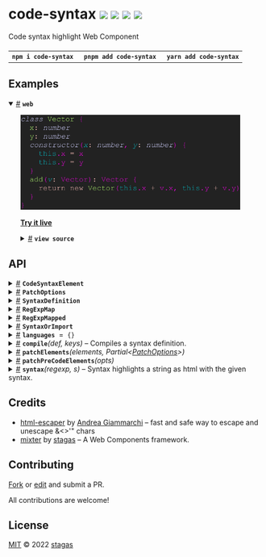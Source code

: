 <h1>
code-syntax <a href="https://npmjs.org/package/code-syntax"><img src="https://img.shields.io/badge/npm-v2.0.1-F00.svg?colorA=000"/></a> <a href="src"><img src="https://img.shields.io/badge/loc-520-FFF.svg?colorA=000"/></a> <a href="https://cdn.jsdelivr.net/npm/code-syntax@2.0.1/dist/code-syntax.min.js"><img src="https://img.shields.io/badge/brotli-2.8K-333.svg?colorA=000"/></a> <a href="LICENSE"><img src="https://img.shields.io/badge/license-MIT-F0B.svg?colorA=000"/></a>
</h1>

<p></p>

Code syntax highlight Web Component

<h4>
<table><tr><td title="Triple click to select and copy paste">
<code>npm i code-syntax </code>
</td><td title="Triple click to select and copy paste">
<code>pnpm add code-syntax </code>
</td><td title="Triple click to select and copy paste">
<code>yarn add code-syntax</code>
</td></tr></table>
</h4>

## Examples

<details id="example$web" title="web" open><summary><span><a href="#example$web">#</a></span>  <code><strong>web</strong></code></summary>  <ul><p></p>  <a href="https://stagas.github.io/code-syntax/example/web.html"><img width="436.57142857142856" src="example/web.png"></img>  <p><strong>Try it live</strong></p></a>    <details id="source$web" title="web source code" ><summary><span><a href="#source$web">#</a></span>  <code><strong>view source</strong></code></summary>  <a href="example/web.ts">example/web.ts</a>  <p>

```ts
import 'code-syntax/themes/default.css'
import 'plenty-themes/cobalt2.css'
import 'plenty-themes/laser.css'

import { CodeSyntaxElement, languages } from 'code-syntax'
import js from 'code-syntax/languages/js'

customElements.define('code-syntax', CodeSyntaxElement)

languages.js = js // can also be import(code-syntax.) directly

document.body.innerHTML = `
<code-syntax id="demo" style="display:inline-flex;" language="js" theme="laser">class Vector {
  x: number
  y: number
  constructor(x: number, y: number) {
    this.x = x
    this.y = y
  }
  add(v: Vector): Vector {
    return new Vector(this.x + v.x, this.y + v.y)
  }
}
</code-syntax>
`
```

</p>
</details></ul></details>

## API

<p>  <details id="CodeSyntaxElement$12" title="Class" ><summary><span><a href="#CodeSyntaxElement$12">#</a></span>  <code><strong>CodeSyntaxElement</strong></code>    </summary>  <a href="src/element.ts#L35">src/element.ts#L35</a>  <ul>        <p>  <details id="constructor$14" title="Constructor" ><summary><span><a href="#constructor$14">#</a></span>  <code><strong>constructor</strong></code><em>()</em>    </summary>    <ul>    <p>  <details id="new CodeSyntaxElement$15" title="ConstructorSignature" ><summary><span><a href="#new CodeSyntaxElement$15">#</a></span>  <code><strong>new CodeSyntaxElement</strong></code><em>()</em>    </summary>    <ul><p><a href="#CodeSyntaxElement$12">CodeSyntaxElement</a></p>        </ul></details></p>    </ul></details><details id="code$20" title="Property" ><summary><span><a href="#code$20">#</a></span>  <code><strong>code</strong></code>    </summary>  <a href="src/element.ts#L48">src/element.ts#L48</a>  <ul><p><span>HTMLElement</span></p>        </ul></details><details id="codeHTML$16" title="Property" ><summary><span><a href="#codeHTML$16">#</a></span>  <code><strong>codeHTML</strong></code>  <span><span>&nbsp;=&nbsp;</span>  <code>String</code></span>  </summary>  <a href="src/element.ts#L40">src/element.ts#L40</a>  <ul><p>string</p>        </ul></details><details id="codeRawText$21" title="Property" ><summary><span><a href="#codeRawText$21">#</a></span>  <code><strong>codeRawText</strong></code>    </summary>  <a href="src/element.ts#L49">src/element.ts#L49</a>  <ul><p>string</p>        </ul></details><details id="highlight$22" title="Property" ><summary><span><a href="#highlight$22">#</a></span>  <code><strong>highlight</strong></code>    </summary>  <a href="src/element.ts#L50">src/element.ts#L50</a>  <ul><p><details id="__type$23" title="Function" ><summary><span><a href="#__type$23">#</a></span>  <em>(s)</em>    </summary>    <ul>    <p>    <details id="s$25" title="Parameter" ><summary><span><a href="#s$25">#</a></span>  <code><strong>s</strong></code>    </summary>    <ul><p>string</p>        </ul></details>  <p><strong></strong><em>(s)</em>  &nbsp;=&gt;  <ul>string</ul></p></p>    </ul></details></p>        </ul></details><details id="language$17" title="Property" ><summary><span><a href="#language$17">#</a></span>  <code><strong>language</strong></code>  <span><span>&nbsp;=&nbsp;</span>  <code>String</code></span>  </summary>  <a href="src/element.ts#L41">src/element.ts#L41</a>  <ul><p>string</p>        </ul></details><details id="onTextContent$26" title="Property" ><summary><span><a href="#onTextContent$26">#</a></span>  <code><strong>onTextContent</strong></code>    </summary>  <a href="src/element.ts#L51">src/element.ts#L51</a>  <ul><p><details id="__type$27" title="Function" ><summary><span><a href="#__type$27">#</a></span>  <em>(textContent)</em>    </summary>    <ul>    <p>    <details id="textContent$29" title="Parameter" ><summary><span><a href="#textContent$29">#</a></span>  <code><strong>textContent</strong></code>    </summary>    <ul><p>string</p>        </ul></details>  <p><strong></strong><em>(textContent)</em>  &nbsp;=&gt;  <ul>void</ul></p></p>    </ul></details></p>        </ul></details><details id="syntax$19" title="Property" ><summary><span><a href="#syntax$19">#</a></span>  <code><strong>syntax</strong></code>    </summary>  <a href="src/element.ts#L47">src/element.ts#L47</a>  <ul><p><a href="#SyntaxOrImport$8">SyntaxOrImport</a></p>        </ul></details><details id="theme$18" title="Property" ><summary><span><a href="#theme$18">#</a></span>  <code><strong>theme</strong></code>  <span><span>&nbsp;=&nbsp;</span>  <code>String</code></span>  </summary>  <a href="src/element.ts#L42">src/element.ts#L42</a>  <ul><p>string</p>        </ul></details></p></ul></details><details id="PatchOptions$39" title="Interface" ><summary><span><a href="#PatchOptions$39">#</a></span>  <code><strong>PatchOptions</strong></code>    </summary>  <a href="src/util.ts#L3">src/util.ts#L3</a>  <ul>        <p>  <details id="theme$40" title="Property" ><summary><span><a href="#theme$40">#</a></span>  <code><strong>theme</strong></code>    </summary>  <a href="src/util.ts#L4">src/util.ts#L4</a>  <ul><p>string</p>        </ul></details><details id="getLanguage$41" title="Method" ><summary><span><a href="#getLanguage$41">#</a></span>  <code><strong>getLanguage</strong></code><em>(el)</em>    </summary>  <a href="src/util.ts#L5">src/util.ts#L5</a>  <ul>    <p>    <details id="el$43" title="Parameter" ><summary><span><a href="#el$43">#</a></span>  <code><strong>el</strong></code>    </summary>    <ul><p><span>Element</span></p>        </ul></details>  <p><strong>getLanguage</strong><em>(el)</em>  &nbsp;=&gt;  <ul>string</ul></p></p>    </ul></details></p></ul></details><details id="SyntaxDefinition$5" title="Interface" ><summary><span><a href="#SyntaxDefinition$5">#</a></span>  <code><strong>SyntaxDefinition</strong></code>    </summary>  <a href="src/syntax.ts#L6">src/syntax.ts#L6</a>  <ul>        </ul></details><details id="RegExpMap$30" title="TypeAlias" ><summary><span><a href="#RegExpMap$30">#</a></span>  <code><strong>RegExpMap</strong></code>    </summary>  <a href="src/syntax.ts#L3">src/syntax.ts#L3</a>  <ul><p><span>Record</span>&lt;string, <a href="#RegExpMapped$1">RegExpMapped</a>&gt;</p>        </ul></details><details id="RegExpMapped$1" title="TypeAlias" ><summary><span><a href="#RegExpMapped$1">#</a></span>  <code><strong>RegExpMapped</strong></code>    </summary>  <a href="src/syntax.ts#L4">src/syntax.ts#L4</a>  <ul><p><span>RegExp</span> &amp; {<p>  <details id="keys$4" title="Property" ><summary><span><a href="#keys$4">#</a></span>  <code><strong>keys</strong></code>    </summary>  <a href="src/syntax.ts#L4">src/syntax.ts#L4</a>  <ul><p><span>Set</span>&lt;string&gt;</p>        </ul></details><details id="map$3" title="Property" ><summary><span><a href="#map$3">#</a></span>  <code><strong>map</strong></code>    </summary>  <a href="src/syntax.ts#L4">src/syntax.ts#L4</a>  <ul><p><a href="#RegExpMap$30">RegExpMap</a></p>        </ul></details></p>}</p>        </ul></details><details id="SyntaxOrImport$8" title="TypeAlias" ><summary><span><a href="#SyntaxOrImport$8">#</a></span>  <code><strong>SyntaxOrImport</strong></code>    </summary>  <a href="src/syntax.ts#L10">src/syntax.ts#L10</a>  <ul><p><a href="#SyntaxDefinition$5">SyntaxDefinition</a> | <span>Promise</span>&lt;{<p>  <details id="default$10" title="Property" ><summary><span><a href="#default$10">#</a></span>  <code><strong>default</strong></code>    </summary>  <a href="src/syntax.ts#L10">src/syntax.ts#L10</a>  <ul><p><a href="#SyntaxDefinition$5">SyntaxDefinition</a></p>        </ul></details></p>}&gt;</p>        </ul></details><details id="languages$11" title="Variable" ><summary><span><a href="#languages$11">#</a></span>  <code><strong>languages</strong></code>  <span><span>&nbsp;=&nbsp;</span>  <code>{}</code></span>  </summary>  <a href="src/element.ts#L7">src/element.ts#L7</a>  <ul><p><span>Record</span>&lt;string, <a href="#SyntaxOrImport$8">SyntaxOrImport</a>&gt;</p>        </ul></details><details id="compile$31" title="Function" ><summary><span><a href="#compile$31">#</a></span>  <code><strong>compile</strong></code><em>(def, keys)</em>     &ndash; Compiles a syntax definition.</summary>  <a href="src/syntax.ts#L24">src/syntax.ts#L24</a>  <ul>    <p>  <p>

```js
const r = await compile({
  foo: /[a-z]/,
  bar: /[0-9]/,
})
```

</p>
  <details id="def$33" title="Parameter" ><summary><span><a href="#def$33">#</a></span>  <code><strong>def</strong></code>     &ndash; The syntax definition to compile. Can be a promise returned by <code>import()</code>.
</summary>    <ul><p><a href="#SyntaxOrImport$8">SyntaxOrImport</a></p>        </ul></details><details id="keys$34" title="Parameter" ><summary><span><a href="#keys$34">#</a></span>  <code><strong>keys</strong></code>  <span><span>&nbsp;=&nbsp;</span>  <code>...</code></span>  </summary>    <ul><p><span>Set</span>&lt;string&gt;</p>        </ul></details>  <p><strong>compile</strong><em>(def, keys)</em>  &nbsp;=&gt;  <ul><span>Promise</span>&lt;<a href="#RegExpMapped$1">RegExpMapped</a>&gt;</ul></p></p>    </ul></details><details id="patchElements$44" title="Function" ><summary><span><a href="#patchElements$44">#</a></span>  <code><strong>patchElements</strong></code><em>(elements, <span>Partial</span>&lt;<a href="#PatchOptions$39">PatchOptions</a>&gt;)</em>    </summary>  <a href="src/util.ts#L8">src/util.ts#L8</a>  <ul>    <p>    <details id="elements$46" title="Parameter" ><summary><span><a href="#elements$46">#</a></span>  <code><strong>elements</strong></code>    </summary>    <ul><p><span>Element</span>  []</p>        </ul></details><span>Partial</span>&lt;<a href="#PatchOptions$39">PatchOptions</a>&gt;  <p><strong>patchElements</strong><em>(elements, <span>Partial</span>&lt;<a href="#PatchOptions$39">PatchOptions</a>&gt;)</em>  &nbsp;=&gt;  <ul>void</ul></p></p>    </ul></details><details id="patchPreCodeElements$48" title="Function" ><summary><span><a href="#patchPreCodeElements$48">#</a></span>  <code><strong>patchPreCodeElements</strong></code><em>(opts)</em>    </summary>  <a href="src/util.ts#L27">src/util.ts#L27</a>  <ul>    <p>    <details id="opts$50" title="Parameter" ><summary><span><a href="#opts$50">#</a></span>  <code><strong>opts</strong></code>    </summary>    <ul><p><span>Partial</span>&lt;<a href="#PatchOptions$39">PatchOptions</a>&gt;</p>        </ul></details>  <p><strong>patchPreCodeElements</strong><em>(opts)</em>  &nbsp;=&gt;  <ul>void</ul></p></p>    </ul></details><details id="syntax$35" title="Function" ><summary><span><a href="#syntax$35">#</a></span>  <code><strong>syntax</strong></code><em>(regexp, s)</em>     &ndash; Syntax highlights a string as html with the given syntax.</summary>  <a href="src/syntax.ts#L68">src/syntax.ts#L68</a>  <ul>    <p>  <p>

```js
const regexp = await compile({
  foo: /[a-z]+/,
  bar: [
    /[0-9]+/,
    {
      bar: /[0-5]+/,
    },
  ],
})
const html = syntax(regexp, 'hello 123 789 world')
```

</p>
  <details id="regexp$37" title="Parameter" ><summary><span><a href="#regexp$37">#</a></span>  <code><strong>regexp</strong></code>     &ndash; The syntax definition returned by <code>compile()</code></summary>    <ul><p><span>RegExp</span> | <a href="#RegExpMapped$1">RegExpMapped</a></p>        </ul></details><details id="s$38" title="Parameter" ><summary><span><a href="#s$38">#</a></span>  <code><strong>s</strong></code>     &ndash; The string to highlight.
</summary>    <ul><p>string</p>        </ul></details>  <p><strong>syntax</strong><em>(regexp, s)</em>  &nbsp;=&gt;  <ul>string</ul></p></p>    </ul></details></p>

## Credits

- [html-escaper](https://npmjs.org/package/html-escaper) by [Andrea Giammarchi](https://github.com/WebReflection) &ndash; fast and safe way to escape and unescape &<>'" chars
- [mixter](https://npmjs.org/package/mixter) by [stagas](https://github.com/stagas) &ndash; A Web Components framework.

## Contributing

[Fork](https://github.com/stagas/code-syntax/fork) or [edit](https://github.dev/stagas/code-syntax) and submit a PR.

All contributions are welcome!

## License

<a href="LICENSE">MIT</a> &copy; 2022 [stagas](https://github.com/stagas)
